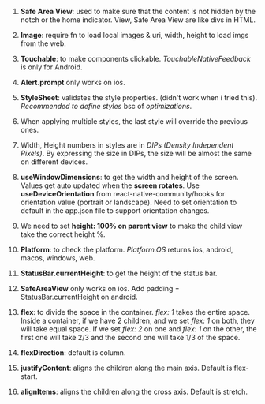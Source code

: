 1. **Safe Area View**: used to make sure that the content is not hidden by the notch or the home indicator. View, Safe Area View are like divs in HTML.

2. **Image**: require fn to load local images & uri, width, height to load imgs from the web.

3. **Touchable**: to make components clickable. _TouchableNativeFeedback_ is only for Android.

4. **Alert.prompt** only works on ios.

5. **StyleSheet**: validates the style properties. (didn't work when i tried this). _Recommended to define styles_ bsc of _optimizations_.

6. When applying multiple styles, the last style will override the previous ones.

7. Width, Height numbers in styles are in _DIPs (Density Independent Pixels)_. By expressing the size in DIPs, the size will be almost the same on different devices.

8. **useWindowDimensions**: to get the width and height of the screen. Values get auto updated when the **screen rotates**. Use **useDeviceOrientation** from react-native-community/hooks for orientation value (portrait or landscape). Need to set orientation to default in the app.json file to support orientation changes.

9. We need to set **height: 100% on parent view** to make the child view take the correct height %.

10. **Platform**: to check the platform. _Platform.OS_ returns ios, android, macos, windows, web.

11. **StatusBar.currentHeight**: to get the height of the status bar.

12. **SafeAreaView** only works on ios. Add padding = StatusBar.currentHeight on android.

13. **flex**: to divide the space in the container. _flex: 1_ takes the entire space. Inside a container, if we have 2 children, and we set _flex: 1_ on both, they will take equal space. If we set _flex: 2_ on one and _flex: 1_ on the other, the first one will take 2/3 and the second one will take 1/3 of the space.

14. **flexDirection**: default is column.

15. **justifyContent**: aligns the children along the main axis. Default is flex-start.

16. **alignItems**: aligns the children along the cross axis. Default is stretch.
